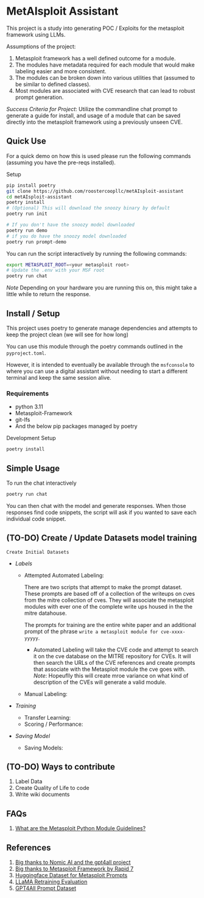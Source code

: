# MetAIsploit Assistant
This project is a study into generating POC / Exploits for the metasploit framework using LLMs.

Assumptions of the project:
1. Metasploit framework has a well defined outcome for a module.
2. The modules have metadata required for each module that would make labeling easier and more consistent.
3. The modules can be broken down into various utilities that (assumed to be similar to defined classes).
3. Most modules are associated with CVE research that can lead to robust prompt generation.

*Success Criteria for Project*: Utilize the commandline chat prompt to generate a guide for install, and usage of a module that can be saved directly into the metasploit framework using a previously unseen CVE.

## Quick Use
For a quick demo on how this is used please run the following commands (assuming you have the pre-reqs installed).

Setup
```sh
pip install poetry
git clone https://github.com/roostercoopllc/metAIsploit-assistant
cd metAIsploit-assistant
poetry install
# (Optional) This will download the snoozy binary by default
poetry run init
```

```sh
# If you don't have the snoozy model downloaded
poetry run demo
# if you do have the snoozy model downloaded
poetry run prompt-demo
```

You can run the script interactively by running the following commands:
```sh
export METASPLOIT_ROOT=<your metasploit root>
# Update the .env with your MSF root
poetry run chat
```

*Note* Depending on your hardware you are running this on, this might take a little while to return the response.

## Install / Setup
This project uses poetry to generate manage dependencies and attempts to keep the project clean (we will see for how long)

You can use this module through the poetry commands outlined in the `pyproject.toml`.

However, it is intended to eventually be available through the `msfconsole` to where you can use a digital assistant without needing to start a different terminal and keep the same session alive. 

### Requirements
* python 3.11
* Metasploit-Framework
* git-lfs
* And the below pip packages managed by poetry

Development Setup
```sh
poetry install
```

## Simple Usage
To run the chat interactively 
```sh
poetry run chat
```

You can then chat with the model and generate responses. When those responses find code snippets, the script will ask if you wanted to save each individual code snippet. 

## (TO-DO) Create / Update Datasets model training
`Create Initial Datasets`
* *Labels*
  * Attempted Automated Labeling:
    
    There are two scripts that attempt to make the prompt dataset. These prompts are based off of a collection of the writeups on cves from the mitre collection of cves. They will associate the metasploit modules with ever one of the complete write ups housed in the the mitre datahouse. 

    The prompts for training are the entire white paper and an additional prompt of the phrase `write a metasploit module for cve-xxxx-yyyyy`.
     
    - Automated Labeling will take the CVE code and attempt to search it on the cve database on the MITRE repository for CVEs. It will then search the URLs of the CVE references and create prompts that associate with the Metasploit module the cve goes with. 
    *Note*: Hopeuflly this will create mroe variance on what kind of description of the CVEs will generate a valid module.
  * Manual Labeling:

* *Training*
  * Transfer Learning:
  * Scoring / Performance:

* *Saving Model*
  * Saving Models:

## (TO-DO) Ways to contribute
1. Label Data
2. Create Quality of Life to code
3. Write wiki documents

## FAQs
1. [What are the Metasploit Python Module Guidelines?](https://docs.metasploit.com/docs/development/developing-modules/external-modules/writing-external-python-modules.html)

## References
1. [Big thanks to Nomic AI and the gpt4all project](https://github.com/nomic-ai/gpt4all)
2. [Big thanks to Metasploit Framework by Rapid 7](https://github.com/rapid7/metasploit-framework)
3. [Huggingface Dataset for Metasploit Prompts](https://huggingface.co/datasets/icantiemyshoe/cve-to-metasploit-module) 
4. [LLaMA Retraining Evaluation](https://github.com/zetavg/LLaMA-LoRA-Tuner)
5. [GPT4All Prompt Dataset](https://huggingface.co/datasets/nomic-ai/gpt4all-j-prompt-generations)